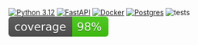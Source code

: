 [![Python 3.12](https://badgen.net/badge/python/3.12/green)](https://www.python.org/downloads/release/python-3120/)
[![FastAPI](https://img.shields.io/badge/FastAPI-009485.svg?logo=fastapi&logoColor=white)](https://pypi.org/project/fastapi/)
[![Docker](https://img.shields.io/badge/Docker-2496ED?logo=docker&logoColor=fff)](https://www.docker.com/)
[![Postgres](https://img.shields.io/badge/Postgres-%23316192.svg?logo=postgresql&logoColor=white)](https://www.postgresql.org/)
![tests](https://github.com/d2avids/currency_rates/actions/workflows/tests.yml/badge.svg)
![coverage](./coverage.svg)
